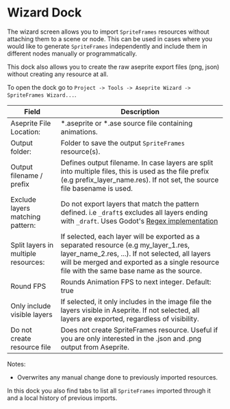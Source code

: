 # Wizard Dock

The wizard screen allows you to import `SpriteFrames` resources without attaching them to a scene or node. This can be used in cases where you would like to generate `SpriteFrames` independently and include them in different nodes manually or programmatically.

This dock also allows you to create the raw aseprite export files (png, json) without creating any resource at all.

To open the dock go to `Project -> Tools -> Aseprite Wizard -> SpriteFrames Wizard...`.

| Field                   | Description |
| ----------------------- | ----------- |
| Aseprite File Location: | \*.aseprite or \*.ase source file containing animations. |
| Output folder:          | Folder to save the output `SpriteFrames` resource(s). |
| Output filename / prefix | Defines output filename. In case layers are split into multiple files, this is used as the file prefix (e.g prefix_layer_name.res). If not set, the source file basename is used.|
| Exclude layers matching pattern: | Do not export layers that match the pattern defined. i.e `_draft$` excludes all layers ending with `_draft`. Uses Godot's [Regex implementation](https://docs.godotengine.org/en/stable/classes/class_regex.html)  |
| Split layers in multiple resources: | If selected, each layer will be exported as a separated resource (e.g my_layer_1.res, layer_name_2.res, ...). If not selected, all layers will be merged and exported as a single resource file with the same base name as the source. |
| Round FPS | Rounds Animation FPS to next integer. Default: true |
| Only include visible layers | If selected, it only includes in the image file the layers visible in Aseprite. If not selected, all layers are exported, regardless of visibility.|
| Do not create resource file | Does not create SpriteFrames resource. Useful if you are only interested in the .json and .png output from Aseprite. |

Notes:
- Overwrites any manual change done to previously imported resources.

In this dock you also find tabs to list all `SpriteFrames` imported through it and a local history of previous imports.
